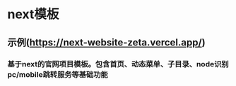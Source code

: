 # next模板

## 示例(https://next-website-zeta.vercel.app/)

### 基于next的官网项目模板。包含首页、动态菜单、子目录、node识别pc/mobile跳转服务等基础功能
